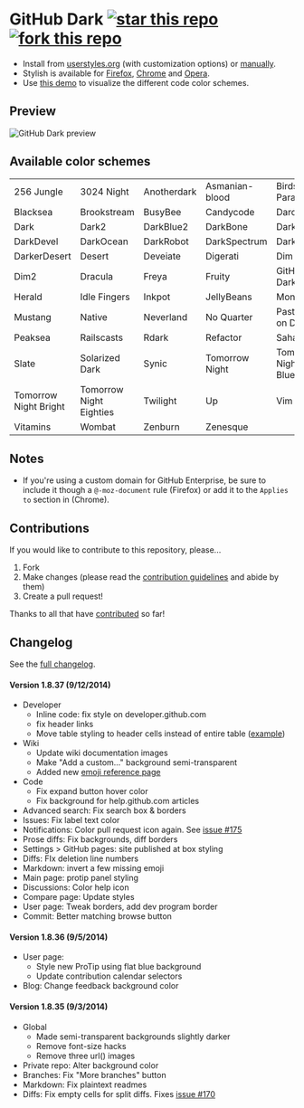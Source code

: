 # GitHub Dark [![star this repo](http://github-svg-buttons.herokuapp.com/star.svg?user=StylishThemes&repo=GitHub-Dark)](http://github.com/StylishThemes/GitHub-Dark) [![fork this repo](http://github-svg-buttons.herokuapp.com/fork.svg?user=StylishThemes&repo=GitHub-Dark)](http://github.com/StylishThemes/GitHub-Dark/fork)

- Install from [userstyles.org](http://userstyles.org/styles/37035) (with customization options) or [manually](https://raw.githubusercontent.com/StylishThemes/GitHub-Dark/master/github-dark.css).
- Stylish is available for [Firefox](https://addons.mozilla.org/en-US/firefox/addon/2108/), [Chrome](https://chrome.google.com/extensions/detail/fjnbnpbmkenffdnngjfgmeleoegfcffe) and [Opera](https://addons.opera.com/en/extensions/details/stylish-for-opera/).
- Use [this demo](http://StylishThemes.github.io/GitHub-Dark/) to visualize the different code color schemes.

## Preview
![GitHub Dark preview](http://i.imgur.com/MsrHuFh.png)

## Available color schemes

|   |   |   |   |   |
| --- | --- | --- | --- | --- |
| 256 Jungle | 3024 Night | Anotherdark | Asmanian-blood | Birds of Paradise |
| Blacksea | Brookstream | BusyBee | Candycode | Darcula |
| Dark | Dark2 | DarkBlue2 | DarkBone | DarkBurn |
| DarkDevel | DarkOcean | DarkRobot | DarkSpectrum | DarkZ |
| DarkerDesert | Desert | Deveiate | Digerati | Dim |
| Dim2 | Dracula | Freya | Fruity | GitHub-Dark |
| Herald | Idle Fingers | Inkpot | JellyBeans | Monokai |
| Mustang | Native | Neverland | No Quarter | Pastels on Dark |
| Peaksea | Railscasts | Rdark | Refactor | Sahara |
| Slate | Solarized Dark | Synic | Tomorrow Night | Tomorrow Night Blue |
| Tomorrow Night Bright | Tomorrow Night Eighties | Twilight | Up | Vim |
| Vitamins | Wombat | Zenburn | Zenesque |  |

## Notes

* If you're using a custom domain for GitHub Enterprise, be sure to include it though a `@-moz-document` rule (Firefox) or add it to the `Applies to` section in (Chrome).

## Contributions

If you would like to contribute to this repository, please...

1. Fork
2. Make changes (please read the [contribution guidelines](https://github.com/StylishThemes/GitHub-Dark/blob/master/CONTRIBUTING.md) and abide by them)
3. Create a pull request!

Thanks to all that have [contributed](https://github.com/StylishThemes/GitHub-Dark/graphs/contributors) so far!

## Changelog

See the [full changelog](https://github.com/StylishThemes/GitHub-Dark/wiki).

#### Version 1.8.37 (9/12/2014)

* Developer
  * Inline code: fix style on developer.github.com
  * fix header links
  * Move table styling to header cells instead of entire table ([example](https://developer.github.com/webhooks/#ping-event-payload))
* Wiki
  * Update wiki documentation images
  * Make "Add a custom..." background semi-transparent
  * Added new [emoji reference page](https://github.com/StylishThemes/GitHub-Dark/wiki/Emoji)
* Code
  * Fix expand button hover color
  * Fix background for help.github.com articles
* Advanced search: Fix search box & borders
* Issues: Fix label text color
* Notifications: Color pull request icon again. See [issue #175](https://github.com/StylishThemes/GitHub-Dark/issues/175)
* Prose diffs: Fix backgrounds, diff borders
* Settings > GitHub pages: site published at box styling
* Diffs: FIx deletion line numbers
* Markdown: invert a few missing emoji
* Main page: protip panel styling
* Discussions: Color help icon
* Compare page: Update styles
* User page: Tweak borders, add dev program border
* Commit: Better matching browse button

#### Version 1.8.36 (9/5/2014)

* User page:
  * Style new ProTip using flat blue background
  * Update contribution calendar selectors
* Blog: Change feedback background color

#### Version 1.8.35 (9/3/2014)

* Global
  * Made semi-transparent backgrounds slightly darker
  * Remove font-size hacks
  * Remove three url() images
* Private repo: Alter background color
* Branches: Fix "More branches" button
* Markdown: Fix plaintext readmes
* Diffs: Fix empty cells for split diffs. Fixes [issue #170](https://github.com/StylishThemes/GitHub-Dark/issues/170)
